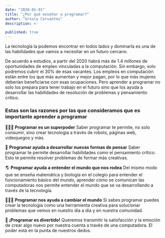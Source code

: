 ```yaml
---
date: "2020-01-01"
title: "¿Por qué enseñar a programar?"
author: "Ursula Cervantes"
description: >-

published: true
---
```


La tecnología la podemos encontrar en todos lados y dominarla es una de las
habilidades que vamos a necesitar en un futuro cercano.

De acuerdo a estudios, a partir del 2020 habrá más de 1.4 millones de oportunidades
de empleo vinculadas a la computación. Sin embargo, solo podremos cubrir el 30% de esas vacantes.
Los empleos en computación están entre los que más aumentan y mejor pagan,
por lo que más mujeres deberían beneficiarse con esas ocupaciones. Pero aprender a
programar no solo los prepara para tener trabajo en el futuro sino que los ayuda
a desarrollar las habilidades de resolución de problemas y pensamiento crítico.

### Estas son las razones por las que consideramos que es importante aprender a programar

🦸🏽‍♀️ **Programar es un superpoder**
Saber programar te permite, no solo consumir, sino crear tecnología a través de
robots, páginas web, videojuegos y más.

🧠 **Programar ayuda a desarrollar nuevas formas de pensar**
Saber programar te permite desarrollar habilidades como el pensamiento crítico.
Esto te permite resolver problemas de formar más creativas.

🌎 **Programar ayuda a entender el mundo que nos rodea**
Del mismo modo que se enseña matemática y biología en el colegio para entender
el funcionamiento básico del mundo, aprender cómo se comunican las computadoras
nos permite entender el mundo que se va desarrollando a través de la tecnología.

👩🏽‍💻 **Programar nos ayuda a cambiar el mundo**
Si sabes programar puedes crear la tecnología como una herramienta creativa para
solucionar problemas que vemos en nuestro día a día y en nuestra comunidad.

🎉 **¡Programar es divertido!**
Queremos transmitir la satisfacción y la emoción de crear algo nuevo por nuestra
cuenta a través de una computadora. El poder está en la punta de nuestros dedos.
